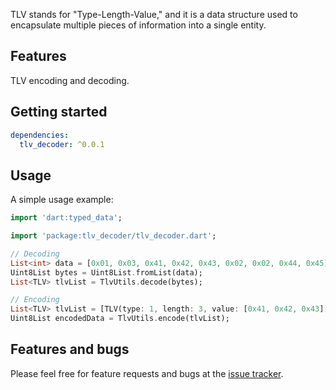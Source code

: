 TLV stands for "Type-Length-Value," and it is a data structure used to encapsulate multiple pieces of information into a single entity.

## Features

TLV encoding and decoding.

## Getting started

```yaml
dependencies:
  tlv_decoder: ^0.0.1
```

## Usage

A simple usage example:

```dart
import 'dart:typed_data';

import 'package:tlv_decoder/tlv_decoder.dart';

// Decoding
List<int> data = [0x01, 0x03, 0x41, 0x42, 0x43, 0x02, 0x02, 0x44, 0x45];
Uint8List bytes = Uint8List.fromList(data);
List<TLV> tlvList = TlvUtils.decode(bytes);

// Encoding
List<TLV> tlvList = [TLV(type: 1, length: 3, value: [0x41, 0x42, 0x43]), TLV(type: 2, length: 2, value: [0x44, 0x45])];
Uint8List encodedData = TlvUtils.encode(tlvList);
```
## Features and bugs

Please feel free for feature requests and bugs at the [issue tracker](https://github.com/leithalnajjar/tlv_decoder/issues).
